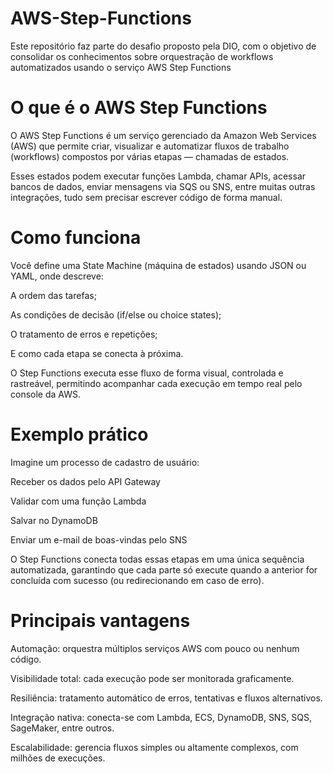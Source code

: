 # AWS-Step-Functions

Este repositório faz parte do desafio proposto pela DIO, com o objetivo de consolidar os conhecimentos sobre orquestração de workflows automatizados usando o serviço AWS Step Functions

# O que é o AWS Step Functions

O AWS Step Functions é um serviço gerenciado da Amazon Web Services (AWS) que permite criar, visualizar e automatizar fluxos de trabalho (workflows) compostos por várias etapas — chamadas de estados.

Esses estados podem executar funções Lambda, chamar APIs, acessar bancos de dados, enviar mensagens via SQS ou SNS, entre muitas outras integrações, tudo sem precisar escrever código de forma manual.

# Como funciona

Você define uma State Machine (máquina de estados) usando JSON ou YAML, onde descreve:

A ordem das tarefas;

As condições de decisão (if/else ou choice states);

O tratamento de erros e repetições;

E como cada etapa se conecta à próxima.

O Step Functions executa esse fluxo de forma visual, controlada e rastreável, permitindo acompanhar cada execução em tempo real pelo console da AWS.

# Exemplo prático

Imagine um processo de cadastro de usuário:

Receber os dados pelo API Gateway

Validar com uma função Lambda

Salvar no DynamoDB

Enviar um e-mail de boas-vindas pelo SNS

O Step Functions conecta todas essas etapas em uma única sequência automatizada, garantindo que cada parte só execute quando a anterior for concluída com sucesso (ou redirecionando em caso de erro).

# Principais vantagens

Automação: orquestra múltiplos serviços AWS com pouco ou nenhum código.

Visibilidade total: cada execução pode ser monitorada graficamente.

Resiliência: tratamento automático de erros, tentativas e fluxos alternativos.

Integração nativa: conecta-se com Lambda, ECS, DynamoDB, SNS, SQS, SageMaker, entre outros.

Escalabilidade: gerencia fluxos simples ou altamente complexos, com milhões de execuções.
